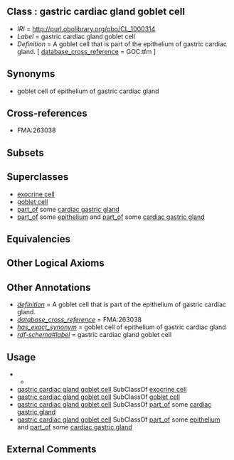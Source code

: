 
## Class : gastric cardiac gland goblet cell

 * *IRI* = http://purl.obolibrary.org/obo/CL_1000314
 * *Label* = gastric cardiac gland goblet cell
 * *Definition* = A goblet cell that is part of the epithelium of gastric cardiac gland. [ [database_cross_reference](../../ef/oboInOwl#hasDbXref.md) = GOC:tfm ]

## Synonyms

 * goblet cell of epithelium of gastric cardiac gland

## Cross-references

 * FMA:263038

## Subsets


## Superclasses

 * [exocrine cell](../../CL/52/CL_0000152.md)
 * [goblet cell](../../CL/60/CL_0000160.md)
 * [part_of](../../BFO/50/BFO_0000050.md) some [cardiac gastric gland](../../UBERON/59/UBERON_0008859.md)
 * [part_of](../../BFO/50/BFO_0000050.md) some [epithelium](../../UBERON/83/UBERON_0000483.md) and [part_of](../../BFO/50/BFO_0000050.md) some [cardiac gastric gland](../../UBERON/59/UBERON_0008859.md)

## Equivalencies


## Other Logical Axioms


## Other Annotations

 * *[definition](../../IAO/15/IAO_0000115.md)* = A goblet cell that is part of the epithelium of gastric cardiac gland.
 * *[database_cross_reference](../../ef/oboInOwl#hasDbXref.md)* = FMA:263038
 * *[has_exact_synonym](../../ym/oboInOwl#hasExactSynonym.md)* = goblet cell of epithelium of gastric cardiac gland
 * *[rdf-schema#label](../../el/rdf-schema#label.md)* = gastric cardiac gland goblet cell

## Usage

 * -
 * [gastric cardiac gland goblet cell](../../CL/14/CL_1000314.md) SubClassOf [exocrine cell](../../CL/52/CL_0000152.md)
 * [gastric cardiac gland goblet cell](../../CL/14/CL_1000314.md) SubClassOf [goblet cell](../../CL/60/CL_0000160.md)
 * [gastric cardiac gland goblet cell](../../CL/14/CL_1000314.md) SubClassOf [part_of](../../BFO/50/BFO_0000050.md) some [cardiac gastric gland](../../UBERON/59/UBERON_0008859.md)
 * [gastric cardiac gland goblet cell](../../CL/14/CL_1000314.md) SubClassOf [part_of](../../BFO/50/BFO_0000050.md) some [epithelium](../../UBERON/83/UBERON_0000483.md) and [part_of](../../BFO/50/BFO_0000050.md) some [cardiac gastric gland](../../UBERON/59/UBERON_0008859.md)

## External Comments


